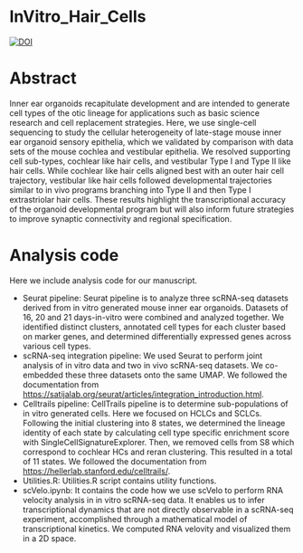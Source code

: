 # InVitro_Hair_Cells

[![DOI](https://zenodo.org/badge/684379404.svg)](https://zenodo.org/doi/10.5281/zenodo.10520179)

Abstract
============================
Inner ear organoids recapitulate development and are intended to generate cell types of the otic lineage for applications such as basic science research and cell replacement strategies. Here, we use single-cell sequencing to study the cellular heterogeneity of late-stage mouse inner ear organoid sensory epithelia, which we validated by comparison with data sets of the mouse cochlea and vestibular epithelia. We resolved supporting cell sub-types, cochlear like hair cells, and vestibular Type I and Type II like hair cells.  While cochlear like hair cells aligned best with an outer hair cell trajectory, vestibular like hair cells followed developmental trajectories similar to in vivo programs branching into Type II and then Type I extrastriolar hair cells. These results highlight the transcriptional accuracy of the organoid developmental program but will also inform future strategies to improve synaptic connectivity and regional specification.

Analysis code
============================
Here we include analysis code for our manuscript.
* Seurat pipeline: Seurat pipeline is to analyze three scRNA-seq datasets derived from in vitro generated mouse inner ear organoids. Datasets of 16, 20 and 21 days-in-vitro were combined and analyzed together. We identified distinct clusters, annotated cell types for each cluster based on marker genes, and determined differentially expressed genes across various cell types.
* scRNA-seq integration pipeline: We used Seurat to perform joint analysis of in vitro data and two in vivo scRNA-seq datasets. We co-embedded these three datasets onto the same UMAP. We followed the documentation from https://satijalab.org/seurat/articles/integration_introduction.html.
* Celltrails pipeline: CellTrails pipeline is to determine sub-populations of in vitro generated cells. Here we focused on HCLCs and SCLCs. Following the initial clustering into 8 states, we determined the lineage identity of each state by calculating cell type specific enrichment score with SingleCellSignatureExplorer. Then, we removed cells from S8 which correspond to cochlear HCs and reran clustering. This resulted in a total of 11 states. We followed the documentation from https://hellerlab.stanford.edu/celltrails/.
* Utilities.R: Utilities.R script contains utility functions.
* scVelo.ipynb: It contains the code how we use scVelo to perform RNA velocity analysis in in vitro scRNA-seq data. It enables us to infer transcriptional dynamics that are not directly observable in a scRNA-seq experiment, accomplished through a mathematical model of transcriptional kinetics. We computed RNA velovity and visualized them in a 2D space.
